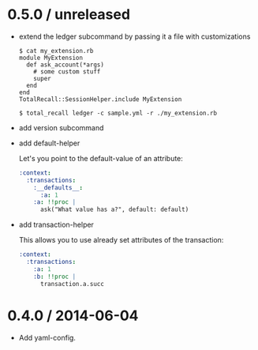 # 0.5.0 / unreleased

* extend the ledger subcommand by passing it a file with customizations

  ```
  $ cat my_extension.rb
  module MyExtension
    def ask_account(*args)
      # some custom stuff
      super
    end
  end
  TotalRecall::SessionHelper.include MyExtension

  $ total_recall ledger -c sample.yml -r ./my_extension.rb
  ```

* add version subcommand

* add default-helper

  Let's you point to the default-value of an attribute:

  ```yaml
  :context:
    :transactions:
      :__defaults__:
        :a: 1
      :a: !!proc |
        ask("What value has a?", default: default)
  ```

* add transaction-helper

  This allows you to use already set attributes of the transaction:

  ```yaml
  :context:
    :transactions:
      :a: 1
      :b: !!proc |
        transaction.a.succ
  ```

# 0.4.0 / 2014-06-04

* Add yaml-config.

